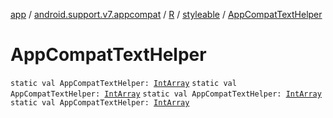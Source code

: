 [app](../../../index.md) / [android.support.v7.appcompat](../../index.md) / [R](../index.md) / [styleable](index.md) / [AppCompatTextHelper](.)

# AppCompatTextHelper

`static val AppCompatTextHelper: `[`IntArray`](https://kotlinlang.org/api/latest/jvm/stdlib/kotlin/-int-array/index.html)
`static val AppCompatTextHelper: `[`IntArray`](https://kotlinlang.org/api/latest/jvm/stdlib/kotlin/-int-array/index.html)
`static val AppCompatTextHelper: `[`IntArray`](https://kotlinlang.org/api/latest/jvm/stdlib/kotlin/-int-array/index.html)
`static val AppCompatTextHelper: `[`IntArray`](https://kotlinlang.org/api/latest/jvm/stdlib/kotlin/-int-array/index.html)